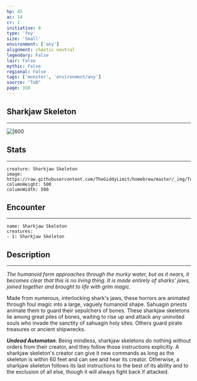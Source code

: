 ```yaml
---
hp: 45
ac: 14
cr: 1
initiative: 0
type: 'fey'    
size: 'Small'
environment: ['any']
alignment: chaotic neutral
legendary: False
lair: False
mythic: False
regional: False
tags: ['monster', 'environment/any']
source: "ToB"
page: 350
---
```


## Sharkjaw Skeleton
---

![|600](https://raw.githubusercontent.com/TheGiddyLimit/homebrew/master/_img/ToB/Sharkjaw%20Skeleton.webp)

## Stats
---

```statblock
creature: Sharkjaw Skeleton
image: https://raw.githubusercontent.com/TheGiddyLimit/homebrew/master/_img/ToB/token/Sharkjaw%20Skeleton.png
columnHeight: 500
columnWidth: 500
```

## Encounter
---

```encounter-table
name: Sharkjaw Skeleton
creatures:
- 1: Sharkjaw Skeleton
```

## Description
---
_The humanoid form approaches through the murky water, but as it nears, it becomes clear that this is no living thing. It is made entirely of sharks' jaws, joined together and brought to life with grim magic._

Made from numerous, interlocking shark's jaws, these horrors are animated through foul magic into a large, vaguely humanoid shape. Sahuagin priests animate them to guard their sepulchers of bones. These sharkjaw skeletons lie among great piles of bones, waiting to rise up and attack any uninvited souls who invade the sanctity of sahuagin holy sites. Others guard pirate treasures or ancient shipwrecks.

**_Undead Automaton_**. Being mindless, sharkjaw skeletons do nothing without orders from their creator, and they follow those instructions explicitly. A sharkjaw skeleton's creator can give it new commands as long as the skeleton is within 60 feet and can see and hear its creator. Otherwise, a sharkjaw skeleton follows its last instructions to the best of its ability and to the exclusion of all else, though it will always fight back if attacked.






